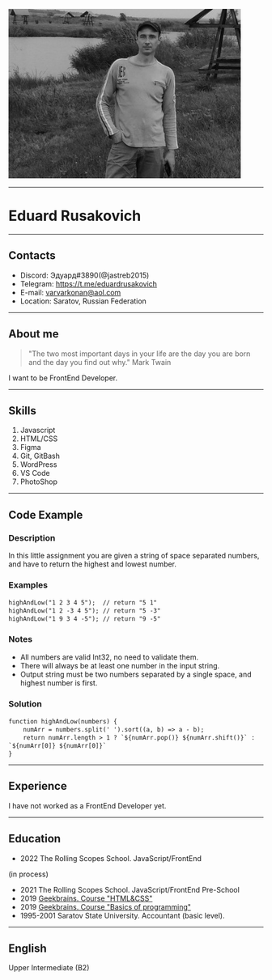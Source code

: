 

![It's me](i'm%20at%20river.jpg)

***


# Eduard Rusakovich


***


## Contacts

* Discord: Эдуард#3890(@jastreb2015)
* Telegram:  https://t.me/eduardrusakovich
* E-mail: varvarkonan@aol.com
* Location: Saratov, Russian Federation

***


## About me

> "The two most important days in your life are the day you are born and the day you find out why." Mark Twain

I want to be FrontEnd Developer.


***


## Skills

1. Javascript
2. HTML/CSS
3. Figma
4. Git, GitBash
5. WordPress
6. VS Code
7. PhotoShop

***


## Code Example

### Description

In this little assignment you are given a string of space separated numbers, and have to return the highest and lowest number.

### Examples

```
highAndLow("1 2 3 4 5");  // return "5 1"
highAndLow("1 2 -3 4 5"); // return "5 -3"
highAndLow("1 9 3 4 -5"); // return "9 -5"

```

### Notes

* All numbers are valid Int32, no need to validate them.
* There will always be at least one number in the input string.
* Output string must be two numbers separated by a single space, and highest number is first.

### Solution

```
function highAndLow(numbers) {
    numArr = numbers.split(' ').sort((a, b) => a - b);
    return numArr.length > 1 ? `${numArr.pop()} ${numArr.shift()}` : `${numArr[0]} ${numArr[0]}`
}
```
***


## Experience

I have not worked as a FrontEnd Developer yet.

***


## Education
* 2022 The Rolling Scopes School. JavaScript/FrontEnd

(in process)
* 2021 The Rolling Scopes School. JavaScript/FrontEnd Pre-School 
* 2019 [Geekbrains. Course "HTML&CSS"](https://gb.ru/go/xHvc_A)
* 2019 [Geekbrains. Course "Basics of programming"](https://gb.ru/go/b1X4vL)
* 1995-2001 Saratov State University. Accountant (basic level).

***


## English

Upper Intermediate (B2)








